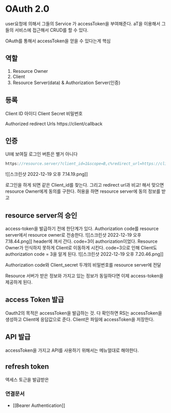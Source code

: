 # OAuth 2.0

user요청에 의해서 그들의 Service 가 accessToken을 부여해준다. aT을 이용해서 그들의 서비스에 접근해서 CRUD를 할 수 있다.

OAuth를 통해서 accessToken을 얻을 수 있다는게 핵심

## 역할
1. Resource Owner  
2. Client
3. Resource Server(data) & Authorization Server(인증)

## 등록
Client ID 아이디
Client Secret 비밀번호

Authorized redirect Urls https://client/callback 

## 인증 
UI에 보여질 로그인 버튼은 별거 아니다 
```js
https://resource.server/?client_id=1&scope=B,c%redirect_url=https://client/callback
```
![[스크린샷 2022-12-19 오후 7.14.19.png]]

로그인을 하게 되면 같은 Client_id를 찾는다. 그리고 redirect url과 비교! 해서 맞으면 resource Owner에게 동의를 구한다. 허용을 하면 resource server에 동의 정보를 받고 


## resource server의 승인
access-token을 발급하기 전에 한단계가 있다. Authorization code를 resource server에서 resource owner로 전송한다. 
![[스크린샷 2022-12-19 오후 7.18.44.png]] 
header에 껴서 간다.  code=3이 authorization이었다. Resource Owner가 인식하지 못하게 Client로 이동하게 시킨다. code=3으로 인해 Client도 authorization code = 3을 알게 된다. 
![[스크린샷 2022-12-19 오후 7.20.46.png]]

Authorization code와 Client_secret 두개의 비밀번호를 resource server에 전달

Resource 서버가 받은 정보와 가지고 있는 정보가 동일하다면 이제 access-token을 제공하게 된다. 


## access Token 발급
Oauth2의 목적은 accessToken을 발급하는 것. 
다 확인하면 RS는 accessToken을 생성하고 Client에 응답값으로 준다. 
Client은 파일에 accessToken을 저장한다. 


## API 발급
accessToken을 가지고 API를 사용하기 위해서는 메뉴얼대로 해야한다. 



## refresh token 
액세스 토근을 발급받은 



### 연결문서
- [[Bearer Authentication]]
